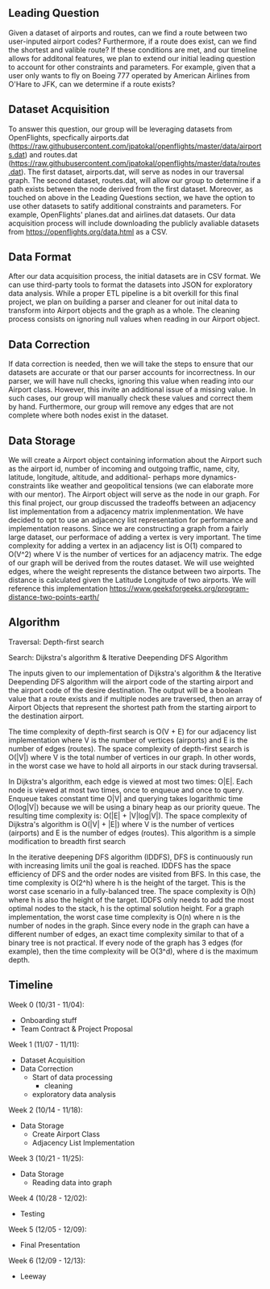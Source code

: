 ## Leading Question 
Given a dataset of airports and routes, can we find a route between two user-inputed airport codes? Furthermore, if a route does exist, can we find the shortest and valible route? If these conditions are met, and our timeline allows for additonal features, we plan to extend our initial leading question to account for other constraints and parameters. For example, given that a user only wants to fly on Boeing 777 operated by American Airlines from O'Hare to JFK, can we determine if a route exists?

## Dataset Acquisition
To answer this question, our group will be leveraging datasets from OpenFlights, specfically airports.dat (https://raw.githubusercontent.com/jpatokal/openflights/master/data/airports.dat) and routes.dat (https://raw.githubusercontent.com/jpatokal/openflights/master/data/routes.dat). The first dataset, airports.dat, will serve as nodes in our traversal graph. The second dataset, routes.dat, will allow our group to determine if a path exists between the node derived from the first dataset. Moreover, as touched on above in the Leading Questions section, we have the option to use other datasets to satify additional constraints and parameters. For example, OpenFlights' planes.dat and airlines.dat datasets. Our data acquisition process will include downloading the publicly avaliable datasets from https://openflights.org/data.html as a CSV. 

## Data Format
After our data acquisition process, the initial datasets are in CSV format. We can use third-party tools to format the datasets into JSON for exploratory data analysis. While a proper ETL pipeline is a bit overkill for this final project, we plan on building a parser and cleaner for out inital data to transform into Airport objects and the graph as a whole. The cleaning process consists on ignoring null values when reading in our Airport object. 

## Data Correction
If data correction is needed, then we will take the steps to ensure that our datasets are accurate or that our parser accounts for incorrectness. In our parser, we will have null checks, ignoring this value when reading into our Airport class. However, this invite an additional issue of a missing value. In such cases, our group will manually check these values and correct them by hand. Furthermore, our group will remove any edges that are not complete where both nodes exist in the dataset. 

## Data Storage
We will create a Airport object containing information about the Airport such as the airport id, number of incoming and outgoing traffic, name, city, latitude, longitude, altitude, and additional- perhaps more dynamics- constraints like weather and geopolitical tensions (we can elaborate more with our mentor). The Airport object will serve as the node in our graph. For this final project, our group discussed the tradeoffs between an adjacency list implementation from a adjacency matrix implenmentation. We have decided to opt to use an adjacency list representation for performance and implementation reasons. Since we are constructing a graph from a fairly large dataset, our performace of adding a vertex is very important. The time complexity for adding a vertex in an adjacency list is O(1) compared to O(V^2) where V is the number of vertices for an adjacency matrix. The edge of our graph will be derived from the routes dataset. We will use weighted edges, where the weight represents the distance between two airports. The distance is calculated given the Latitude Longitude of two airports. We will reference this implementation https://www.geeksforgeeks.org/program-distance-two-points-earth/

## Algorithm 

Traversal: Depth-first search

Search: Dijkstra's algorithm & Iterative Deepending DFS Algorithm

The inputs given to our implementation of Dijkstra's algorithm & the Iterative Deepending DFS algorithm will the airport code of the starting airport and the airport code of the desire destination. The output will be a boolean value that a route exists and if multiple nodes are traversed, then an array of Airport Objects that represent the shortest path from the starting airport to the destination airport. 

The time complexity of depth-first search is O(V + E) for our adjacency list implementation where V is the number of vertices (airports) and E is the number of edges (routes). The space complexity of depth-first search is O(|V|) where V is the total number of vertices in our graph. In other words, in the worst case we have to hold all airports in our stack during travsersal. 

In Dijkstra's algorithm, each edge is viewed at most two times: O|E|. Each node is viewed at most two times, once to enqueue and once to query. Enqueue takes constant time O|V| and querying takes logarithmic time O(log|V|) because we will be using a binary heap as our priority queue. The resulting time complexity is: O(|E| + |V|log|V|). The space complexity of Dijkstra's algorithm is O(|V| + |E|) where V is the number of vertices (airports) and E is the number of edges (routes). This algorithm is a simple modification to breadth first search

In the iterative deepening DFS algorithm (IDDFS), DFS is continuously run with increasing limits unil the goal is reached. IDDFS has the space efficiency of DFS and the order nodes are visited from BFS. In this case, the time complexity is O(2^h) where h is the height of the target. This is the worst case scenario in a fully-balanced tree. The space complexity is O(h) where h is also the height of the target. IDDFS only needs to add the most optimal nodes to the stack, h is the optimal solution height. For a graph implementation, the worst case time complexity is O(n) where n is the number of nodes in the graph. Since every node in the graph can have a different number of edges, an exact time complexity similar to that of a binary tree is not practical. If every node of the graph has 3 edges (for example), then the time complexity will be O(3^d), where d is the maximum depth. 


## Timeline
Week 0 (10/31 - 11/04): 
- Onboarding stuff
- Team Contract & Project Proposal

Week 1 (11/07 - 11/11):
- Dataset Acquisition
- Data Correction
  - Start of data processing 
    - cleaning
  - exploratory data analysis

Week 2 (10/14 - 11/18):
- Data Storage
  - Create Airport Class
  - Adjacency List Implementation

Week 3 (10/21 - 11/25):
- Data Storage
  - Reading data into graph

Week 4 (10/28 - 12/02):
- Testing

Week 5 (12/05 - 12/09):
- Final Presentation

Week 6 (12/09 - 12/13):
- Leeway
